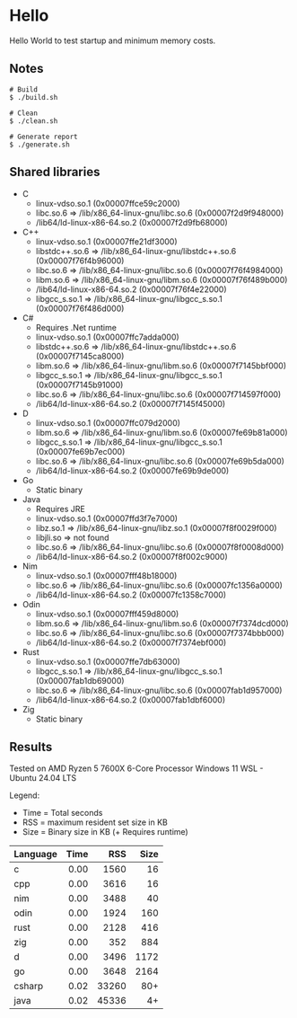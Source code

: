 # Hello
Hello World to test startup and minimum memory costs.

## Notes
```
# Build
$ ./build.sh

# Clean
$ ./clean.sh

# Generate report
$ ./generate.sh
```

## Shared libraries
* C
  * linux-vdso.so.1 (0x00007ffce59c2000)
  * libc.so.6 => /lib/x86_64-linux-gnu/libc.so.6 (0x00007f2d9f948000)
  * /lib64/ld-linux-x86-64.so.2 (0x00007f2d9fb68000)
* C++
  * linux-vdso.so.1 (0x00007ffe21df3000)
  * libstdc++.so.6 => /lib/x86_64-linux-gnu/libstdc++.so.6 (0x00007f76f4b96000)
  * libc.so.6 => /lib/x86_64-linux-gnu/libc.so.6 (0x00007f76f4984000)
  * libm.so.6 => /lib/x86_64-linux-gnu/libm.so.6 (0x00007f76f489b000)
  * /lib64/ld-linux-x86-64.so.2 (0x00007f76f4e22000)
  * libgcc_s.so.1 => /lib/x86_64-linux-gnu/libgcc_s.so.1 (0x00007f76f486d000)
* C#
  * Requires .Net runtime
  * linux-vdso.so.1 (0x00007ffc7adda000)
  * libstdc++.so.6 => /lib/x86_64-linux-gnu/libstdc++.so.6 (0x00007f7145ca8000)
  * libm.so.6 => /lib/x86_64-linux-gnu/libm.so.6 (0x00007f7145bbf000)
  * libgcc_s.so.1 => /lib/x86_64-linux-gnu/libgcc_s.so.1 (0x00007f7145b91000)
  * libc.so.6 => /lib/x86_64-linux-gnu/libc.so.6 (0x00007f714597f000)
  * /lib64/ld-linux-x86-64.so.2 (0x00007f7145f45000)
* D
  * linux-vdso.so.1 (0x00007ffc079d2000)
  * libm.so.6 => /lib/x86_64-linux-gnu/libm.so.6 (0x00007fe69b81a000)
  * libgcc_s.so.1 => /lib/x86_64-linux-gnu/libgcc_s.so.1 (0x00007fe69b7ec000)
  * libc.so.6 => /lib/x86_64-linux-gnu/libc.so.6 (0x00007fe69b5da000)
  * /lib64/ld-linux-x86-64.so.2 (0x00007fe69b9de000)
* Go
  * Static binary
* Java
  * Requires JRE
  * linux-vdso.so.1 (0x00007ffd3f7e7000)
  * libz.so.1 => /lib/x86_64-linux-gnu/libz.so.1 (0x00007f8f0029f000)
  * libjli.so => not found
  * libc.so.6 => /lib/x86_64-linux-gnu/libc.so.6 (0x00007f8f0008d000)
  * /lib64/ld-linux-x86-64.so.2 (0x00007f8f002c9000)
* Nim
  * linux-vdso.so.1 (0x00007fff48b18000)
  * libc.so.6 => /lib/x86_64-linux-gnu/libc.so.6 (0x00007fc1356a0000)
  * /lib64/ld-linux-x86-64.so.2 (0x00007fc1358c7000)
* Odin
  * linux-vdso.so.1 (0x00007fff459d8000)
  * libm.so.6 => /lib/x86_64-linux-gnu/libm.so.6 (0x00007f7374dcd000)
  * libc.so.6 => /lib/x86_64-linux-gnu/libc.so.6 (0x00007f7374bbb000)
  * /lib64/ld-linux-x86-64.so.2 (0x00007f7374ebf000)
* Rust
  * linux-vdso.so.1 (0x00007ffe7db63000)
  * libgcc_s.so.1 => /lib/x86_64-linux-gnu/libgcc_s.so.1 (0x00007fab1db69000)
  * libc.so.6 => /lib/x86_64-linux-gnu/libc.so.6 (0x00007fab1d957000)
  * /lib64/ld-linux-x86-64.so.2 (0x00007fab1dbf6000)
* Zig
  * Static binary

## Results

Tested on AMD Ryzen 5 7600X 6-Core Processor
Windows 11 WSL - Ubuntu 24.04 LTS

Legend:
* Time = Total seconds
* RSS = maximum resident set size in KB
* Size = Binary size in KB (+ Requires runtime)

| Language | Time |   RSS | Size |
| -------- | ---: | ----: | ---: |
| c        | 0.00 |  1560 |   16 |
| cpp      | 0.00 |  3616 |   16 |
| nim      | 0.00 |  3488 |   40 |
| odin     | 0.00 |  1924 |  160 |
| rust     | 0.00 |  2128 |  416 |
| zig      | 0.00 |   352 |  884 |
| d        | 0.00 |  3496 | 1172 |
| go       | 0.00 |  3648 | 2164 |
| csharp   | 0.02 | 33260 |  80+ |
| java     | 0.02 | 45336 |   4+ |

